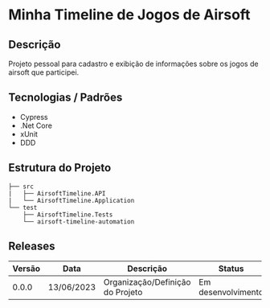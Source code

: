 # Minha Timeline de Jogos de Airsoft

## Descrição
Projeto pessoal para cadastro e exibição de informações sobre os jogos de airsoft que participei.

## Tecnologias / Padrões
* Cypress <br>
* .Net Core <br> 
* xUnit <br>
* DDD

## Estrutura do Projeto
```
├── src
|   ├── AirsoftTimeline.API
|   └── AirsoftTimeline.Application
└── test
    ├── AirsoftTimeline.Tests
    └── airsoft-timeline-automation

```

## Releases
| Versão | Data | Descrição | Status |
|---|---|---|---|
| 0.0.0 | 13/06/2023 | Organização/Definição do Projeto | Em desenvolvimento |